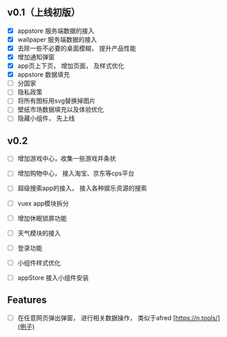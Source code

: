 ## v0.1（上线初版）
- [x] appstore 服务端数据的接入
- [x] wallpaper 服务端数据的接入
- [x] 去除一些不必要的桌面模糊， 提升产品性能
- [x] 增加通知弹窗
- [x] app页上下页， 增加页面， 及样式优化
- [x] appstore 数据填充
- [ ] 分国家
- [ ] 隐私政策
- [ ] 将所有图标用svg替换掉图片
- [ ] 壁纸市场数据填充以及体验优化
- [ ] 隐藏小组件， 先上线

## v0.2
- [ ] 增加游戏中心，收集一些游戏并条状 
- [ ] 增加购物中心， 接入淘宝、京东等cps平台 
- [ ] 超级搜索app的接入， 接入各种娱乐资源的搜索
- [ ] vuex app模块拆分
- [ ] 增加休眠锁屏功能
- [ ] 天气模块的接入
- [ ] 登录功能
- [ ] 小组件样式优化
- [ ] appStore 接入小组件安装


## Features
- [ ] 在任意网页弹出弹窗， 进行相关数据操作， 类似于afred [https://n.tools/](例子)
